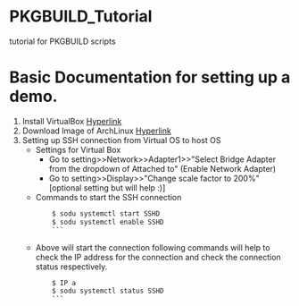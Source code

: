 # PKGBUILD_Tutorial
tutorial for PKGBUILD scripts


# Basic Documentation for setting up a demo.

1. Install VirtualBox [Hyperlink](https://www.virtualbox.org/wiki/Downloads)
2. Download Image of ArchLinux [Hyperlink](https://www.archlinux.org/download/)
3. Setting up SSH connection from Virtual OS to host OS
	* Settings for Virtual Box
		* Go to setting>>Network>>Adapter1>>"Select Bridge Adapter from the dropdown of Attached to" (Enable Network Adapter)
		* Go to setting>>Display>>"Change scale factor to 200%" [optional setting but will help :)]
	* Commands to start the SSH connection
		```sh
			$ sodu systemctl start SSHD
			$ sodu systemctl enable SSHD
			```
	* Above will start the connection following commands will help to check the IP address for the connection and check the connection status respectively.
		```sh
			$ IP a
			$ sodu systemctl status SSHD
			```